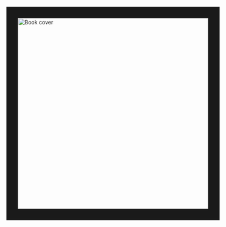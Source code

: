<p><a href="http://www.rizbicki.ufscar.br/AME.pdf"><img src="http://www.rizbicki.ufscar.br/img/ame.png" alt="Book cover" width="500px" style="float: center;" border="30"></a>
